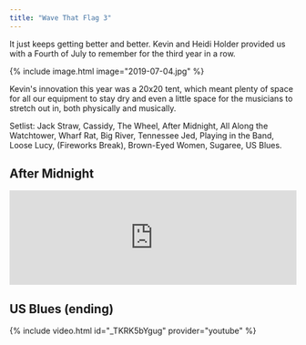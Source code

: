 ```yaml
---
title: "Wave That Flag 3"
---
```


It just keeps getting better and better. Kevin and Heidi Holder provided us with a Fourth of July to remember for the third year in a row.

{% include image.html image="2019-07-04.jpg" %}

Kevin's innovation this year was a 20x20 tent, which meant plenty of space for all our equipment to stay dry and even a little space for the musicians to stretch out in, both physically and musically.

Setlist:  Jack Straw, Cassidy, The Wheel, After Midnight, All Along the Watchtower, Wharf Rat, Big River,  Tennessee Jed, Playing in the Band, Loose Lucy, (Fireworks Break), Brown-Eyed Women, Sugaree, US Blues.

## After Midnight

<iframe width="100%" height="166" scrolling="no" frameborder="no" allow="autoplay" src="https://w.soundcloud.com/player/?url=https%3A//api.soundcloud.com/tracks/646917486&color=%23ff5500&auto_play=false&hide_related=false&show_comments=true&show_user=true&show_reposts=false&show_teaser=true"></iframe>

## US Blues (ending)

{% include video.html id="_TKRK5bYgug" provider="youtube" %}

